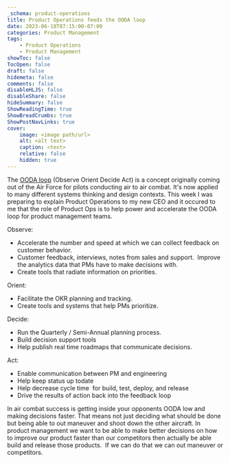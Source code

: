 ```yaml
---
_schema: product-operations
title: Product Operations feeds the OODA loop
date: 2023-06-18T07:15:00-07:00
categories: Product Management
tags:
    - Product Operations
    - Product Management
showToc: false
TocOpen: false
draft: false
hidemeta: false
comments: false
disableHLJS: false
disableShare: false
hideSummary: false
ShowReadingTime: true
ShowBreadCrumbs: true
ShowPostNavLinks: true
cover:
    image: <image path/url>
    alt: <alt text>
    caption: <text>
    relative: false
    hidden: true
---
```

The <a target="_blank" rel="noopener" href="https://en.m.wikipedia.org/wiki/OODA_loop">OODA loop</a> (Observe Orient Decide Act) is a concept originally coming out of the Air Force for pilots conducting air to air combat. It's now applied to many different systems thinking and design contexts. This week I was preparing to explain Product Operations to my new CEO and it occured to me that the role of Product Ops is to help power and accelerate the OODA loop for product management teams.

Observe:&nbsp;

* Accelerate the number and speed at which we can collect feedback on customer behavior.
* Customer feedback, interviews, notes from sales and support.&nbsp; Improve the analytics data that PMs have to make decisions with.
* Create tools that radiate information on priorities.&nbsp;

Orient:&nbsp;

* Facilitate the OKR planning and tracking.&nbsp;
* Create tools and systems that help PMs prioritize.

Decide:&nbsp;

* Run the Quarterly / Semi-Annual planning process.&nbsp;
* Build decision support tools&nbsp;
* Help publish real time roadmaps that communicate decisions.

Act:&nbsp;

* Enable communication between PM and engineering&nbsp;
* Help keep status up todate
* Help decrease cycle time&nbsp; for build, test, deploy, and release
* Drive the results of action back into the feedback loop

In air combat success is getting inside your opponents OODA low and making decisions faster. That means not just deciding what should be done but being able to out maneuver and shoot down the other aircraft. In product management we want to be able to make better decisions on how to improve our product faster than our competitors then actually be able build and release those products.&nbsp; If we can do that we can out maneuver or competitors.